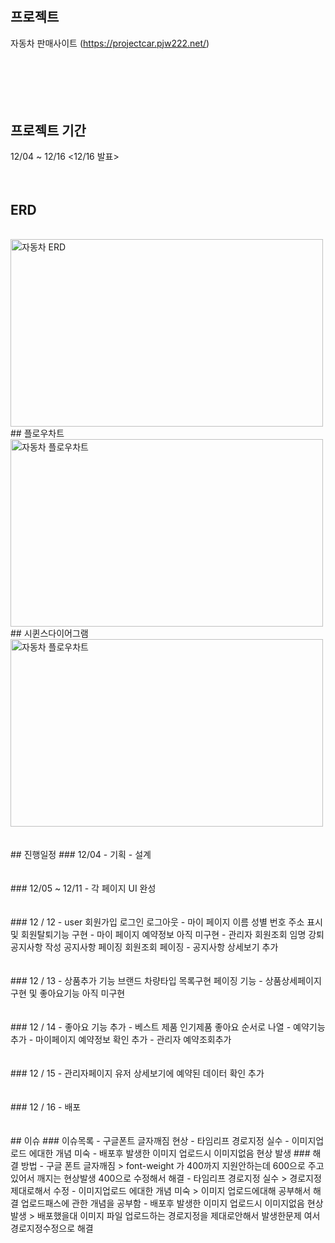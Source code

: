 # 

## 프로젝트
자동차 판매사이트 (https://projectcar.pjw222.net/)
<br><br><br>
<br><br><br>
## 프로젝트 기간
  12/04 ~ 12/16 
  <12/16 발표>
<br><br><br>
## ERD
<br>
<img src="https://github.com/pjw222/ProjectCar/assets/142759365/3a814848-4bdc-4822-81f1-0c6ed1324ecd" alt="자동차 ERD" width="500" height="300">
<br>
## 플로우차트
<br>
<img src="https://github.com/pjw222/ProjectCar/assets/142759365/47fc0fb6-3415-4865-805d-a43bcfd5665e" alt="자동차 플로우차트" width="500" height="300">
<br>
## 시퀸스다이어그램
<br>
<img src="https://github.com/pjw222/ProjectCar/assets/142759365/23a80f1d-d708-48a5-804b-2f96a30ce6a2" alt="자동차 플로우차트" width="500" height="300">
<br><br><br>
## 진행일정
### 12/04  
  - 기획
  - 설계
<br><br><br>
### 12/05 ~ 12/11
  - 각 페이지 UI 완성   
<br><br><br>
### 12 / 12
-  user 회원가입 로그인 로그아웃
-  마이 페이지 이름 성별 번호 주소 표시 및 회원탈퇴기능 구현
-  마이 페이지 예약정보 아직 미구현
-  관리자 회원조회 임명 강퇴 공지사항 작성 공지사항 페이징 회원조회 페이징
-  공지사항 상세보기 추가 
<br><br><br>
### 12 / 13
- 상품추가 기능 브랜드 차량타입 목록구현 페이징 기능
- 상품상세페이지 구현 및 좋아요기능 아직 미구현
<br><br><br>
### 12 / 14
- 좋아요 기능 추가
- 베스트 제품 인기제품 좋아요 순서로 나열
- 예약기능 추가
- 마이페이지 예약정보 확인 추가
- 관리자 예약조회추가
<br><br><br>
### 12 / 15
- 관리자페이지 유저 상세보기에 예약된 데이터 확인 추가
<br><br><br>
### 12 / 16
- 배포
<br><br><br>
## 이슈
### 이슈목록 
- 구글폰트 글자깨짐 현상
- 타임리프 경로지정 실수
- 이미지업로드 에대한 개념 미숙
- 배포후 발생한 이미지 업로드시 이미지없음 현상 발생
### 해결 방법 
- 구글 폰트 글자깨짐 > font-weight 가 400까지 지원안하는데 600으로 주고있어서 깨지는 현상발생 400으로 수정해서 해결
- 타임리프 경로지정 실수 > 경로지정 제대로해서 수정
- 이미지업로드 에대한 개념 미숙 > 이미지 업로드에대해 공부해서 해결 업로드패스에 관한 개념을 공부함
- 배포후 발생한 이미지 업로드시 이미지없음 현상 발생 > 배포했을대 이미지 파일 업로드하는 경로지정을 제대로안해서 발생한문제 여서 경로지정수정으로 해결
